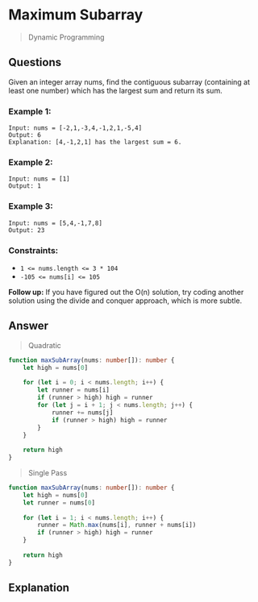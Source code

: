 # Maximum Subarray
> Dynamic Programming

## Questions
Given an integer array nums, find the contiguous subarray (containing at least one number) which has the largest sum and return its sum.

### Example 1:
```
Input: nums = [-2,1,-3,4,-1,2,1,-5,4]
Output: 6
Explanation: [4,-1,2,1] has the largest sum = 6.
```

### Example 2:
```
Input: nums = [1]
Output: 1
```

### Example 3:
```
Input: nums = [5,4,-1,7,8]
Output: 23
```

### Constraints:
- ```1 <= nums.length <= 3 * 104```
- ```-105 <= nums[i] <= 105```

__Follow up:__ If you have figured out the O(n) solution, try coding another solution using the divide and conquer approach, which is more subtle.

## Answer
> Quadratic
```typescript
function maxSubArray(nums: number[]): number {
    let high = nums[0]
    
    for (let i = 0; i < nums.length; i++) {
        let runner = nums[i]
        if (runner > high) high = runner
        for (let j = i + 1; j < nums.length; j++) {
            runner += nums[j]
            if (runner > high) high = runner
        }
    }
    
    return high
}
```

> Single Pass
```typescript
function maxSubArray(nums: number[]): number {
    let high = nums[0]
    let runner = nums[0]
    
    for (let i = 1; i < nums.length; i++) {
        runner = Math.max(nums[i], runner + nums[i])
        if (runner > high) high = runner
    }
    
    return high
}
```

## Explanation
